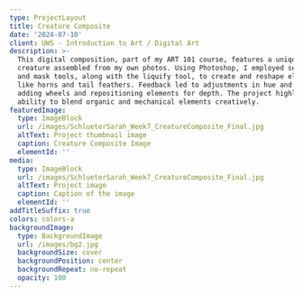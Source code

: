 ```yaml
---
type: ProjectLayout
title: Creature Composite
date: '2024-07-10'
client: UWS - Introduction to Art / Digital Art
description: >-
  This digital composition, part of my ART 101 course, features a unique
  creature assembled from my own photos. Using Photoshop, I employed selection
  and mask tools, along with the liquify tool, to create and reshape elements
  like horns and tail feathers. Feedback led to adjustments in hue and exposure,
  adding wheels and repositioning elements for depth. The project highlights my
  ability to blend organic and mechanical elements creatively.
featuredImage:
  type: ImageBlock
  url: /images/SchlueterSarah_Week7_CreatureComposite_Final.jpg
  altText: Project thumbnail image
  caption: Creature Composite Image
  elementId: ''
media:
  type: ImageBlock
  url: /images/SchlueterSarah_Week7_CreatureComposite_Final.jpg
  altText: Project image
  caption: Caption of the image
  elementId: ''
addTitleSuffix: true
colors: colors-a
backgroundImage:
  type: BackgroundImage
  url: /images/bg2.jpg
  backgroundSize: cover
  backgroundPosition: center
  backgroundRepeat: no-repeat
  opacity: 100
---
```

